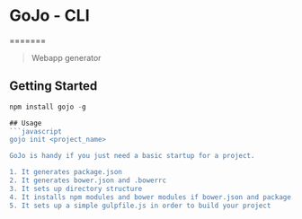 # GoJo - CLI
=======
> Webapp generator


## Getting Started
```javascript
npm install gojo -g

## Usage
```javascript
gojo init <project_name>

GoJo is handy if you just need a basic startup for a project.

1. It generates package.json
2. It generates bower.json and .bowerrc
3. It sets up directory structure
4. It installs npm modules and bower modules if bower.json and package.json where created
5. It sets up a simple gulpfile.js in order to build your project





